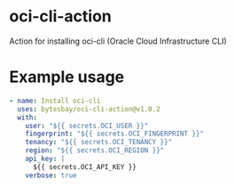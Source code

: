 # oci-cli-action
Action for installing oci-cli (Oracle Cloud Infrastructure CLI)


# Example usage
```yaml
- name: Install oci-cli
  uses: bytesbay/oci-cli-action@v1.0.2
  with:
    user: "${{ secrets.OCI_USER }}"
    fingerprint: "${{ secrets.OCI_FINGERPRINT }}"
    tenancy: "${{ secrets.OCI_TENANCY }}"
    region: "${{ secrets.OCI_REGION }}"
    api_key: |
      ${{ secrets.OCI_API_KEY }}
    verbose: true
```

